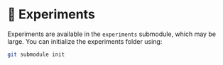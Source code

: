 # 🧪 Experiments

Experiments are available in the `experiments` submodule, which may be large.
You can initialize the experiments folder using:

```sh
git submodule init
```
